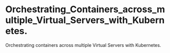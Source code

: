 # Orchestrating_Containers_across_multiple_Virtual_Servers_with_Kubernetes.
Orchestrating containers across multiple Virtual Servers with Kubernetes.
